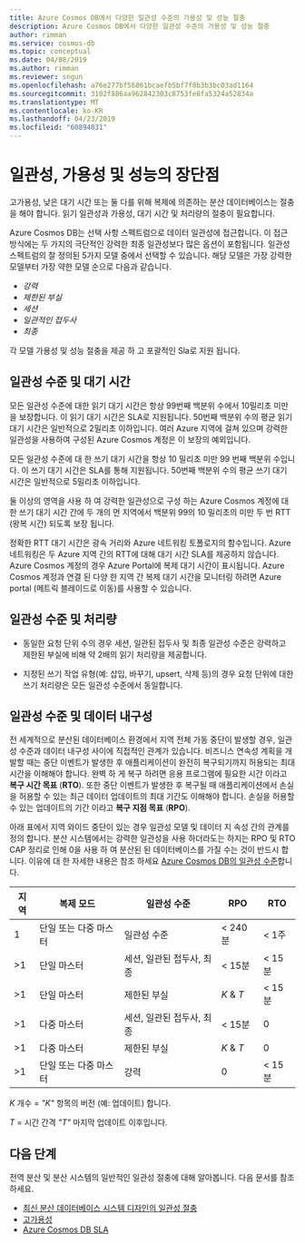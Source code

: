 ```yaml
---
title: Azure Cosmos DB에서 다양한 일관성 수준의 가용성 및 성능 절충
description: Azure Cosmos DB에서 다양한 일관성 수준의 가용성 및 성능 절충
author: rimman
ms.service: cosmos-db
ms.topic: conceptual
ms.date: 04/08/2019
ms.author: rimman
ms.reviewer: sngun
ms.openlocfilehash: a76e277bf56861bcaefb5bf7f8b3b3bc03ad1164
ms.sourcegitcommit: 3102f886aa962842303c8753fe8fa5324a52834a
ms.translationtype: MT
ms.contentlocale: ko-KR
ms.lasthandoff: 04/23/2019
ms.locfileid: "60894031"
---
```

# <a name="consistency-availability-and-performance-tradeoffs"></a>일관성, 가용성 및 성능의 장단점 

고가용성, 낮은 대기 시간 또는 둘 다를 위해 복제에 의존하는 분산 데이터베이스는 절충을 해야 합니다. 읽기 일관성과 가용성, 대기 시간 및 처리량의 절충이 필요합니다.

Azure Cosmos DB는 선택 사항 스펙트럼으로 데이터 일관성에 접근합니다. 이 접근 방식에는 두 가지의 극단적인 강력한 최종 일관성보다 많은 옵션이 포함됩니다. 일관성 스펙트럼의 잘 정의된 5가지 모델 중에서 선택할 수 있습니다. 해당 모델은 가장 강력한 모델부터 가장 약한 모델 순으로 다음과 같습니다.

- *강력*
- *제한된 부실*
- *세션*
- *일관적인 접두사*
- *최종*

각 모델 가용성 및 성능 절충을 제공 하 고 포괄적인 Sla로 지원 됩니다.

## <a name="consistency-levels-and-latency"></a>일관성 수준 및 대기 시간

모든 일관성 수준에 대한 읽기 대기 시간은 항상 99번째 백분위 수에서 10밀리초 미만을 보장합니다. 이 읽기 대기 시간은 SLA로 지원됩니다. 50번째 백분위 수의 평균 읽기 대기 시간은 일반적으로 2밀리초 이하입니다. 여러 Azure 지역에 걸쳐 있으며 강력한 일관성을 사용하여 구성된 Azure Cosmos 계정은 이 보장의 예외입니다.

모든 일관성 수준에 대 한 쓰기 대기 시간을 항상 10 밀리초 미만 99 번째 백분위 수입니다. 이 쓰기 대기 시간은 SLA를 통해 지원됩니다. 50번째 백분위 수의 평균 쓰기 대기 시간은 일반적으로 5밀리초 이하입니다.

둘 이상의 영역을 사용 하 여 강력한 일관성으로 구성 하는 Azure Cosmos 계정에 대 한 쓰기 대기 시간 간에 두 개의 먼 지역에서 백분위 99의 10 밀리초의 미만 두 번 RTT (왕복 시간) 되도록 보장 됩니다.

정확한 RTT 대기 시간은 광속 거리와 Azure 네트워킹 토폴로지의 함수입니다. Azure 네트워킹은 두 Azure 지역 간의 RTT에 대해 대기 시간 SLA를 제공하지 않습니다. Azure Cosmos 계정의 경우 Azure Portal에 복제 대기 시간이 표시됩니다. Azure Cosmos 계정과 연결 된 다양 한 지역 간 복제 대기 시간을 모니터링 하려면 Azure portal (메트릭 블레이드로 이동)를 사용할 수 있습니다.

## <a name="consistency-levels-and-throughput"></a>일관성 수준 및 처리량

- 동일한 요청 단위 수의 경우 세션, 일관된 접두사 및 최종 일관성 수준은 강력하고 제한된 부실에 비해 약 2배의 읽기 처리량을 제공합니다.

- 지정된 쓰기 작업 유형(예: 삽입, 바꾸기, upsert, 삭제 등)의 경우 요청 단위에 대한 쓰기 처리량은 모든 일관성 수준에서 동일합니다.

## <a id="rto"></a>일관성 수준 및 데이터 내구성

전 세계적으로 분산된 데이터베이스 환경에서 지역 전체 가동 중단이 발생할 경우, 일관성 수준과 데이터 내구성 사이에 직접적인 관계가 있습니다. 비즈니스 연속성 계획을 개발할 때는 중단 이벤트가 발생한 후 애플리케이션이 완전히 복구되기까지 허용되는 최대 시간을 이해해야 합니다. 완벽 하 게 복구 하려면 응용 프로그램에 필요한 시간 이라고 **복구 시간 목표** (**RTO**). 또한 중단 이벤트가 발생한 후 복구될 때 애플리케이션에서 손실을 허용할 수 있는 최근 데이터 업데이트의 최대 기간도 이해해야 합니다. 손실을 허용할 수 있는 업데이트의 기간 이라고 **복구 지점 목표** (**RPO**).

아래 표에서 지역 와이드 중단이 있는 경우 일관성 모델 및 데이터 지 속성 간의 관계를 정의 합니다. 분산 시스템에서는 강력한 일관성을 사용 하더라도는 하지는 RPO 및 RTO CAP 정리로 인해 0을 사용 하 여 분산된 된 데이터베이스를 가질 수는 것이 반드시 합니다. 이유에 대 한 자세한 내용은 참조 하세요 [Azure Cosmos DB의 일관성 수준](consistency-levels.md)합니다.

|**지역**|**복제 모드**|**일관성 수준**|**RPO**|**RTO**|
|---------|---------|---------|---------|---------|
|1|단일 또는 다중 마스터|일관성 수준|< 240분|< 1주|
|>1|단일 마스터|세션, 일관된 접두사, 최종|< 15분|< 15분|
|>1|단일 마스터|제한된 부실|*K* & *T*|< 15분|
|>1|다중 마스터|세션, 일관된 접두사, 최종|< 15분|0|
|>1|다중 마스터|제한된 부실|*K* & *T*|0|
|>1|단일 또는 다중 마스터|강력|0|< 15분|

*K* 개수 = *"K"* 항목의 버전 (예: 업데이트) 합니다.

*T* = 시간 간격 *"T"* 마지막 업데이트 이후입니다.

## <a name="next-steps"></a>다음 단계

전역 분산 및 분산 시스템의 일반적인 일관성 절충에 대해 알아봅니다. 다음 문서를 참조하세요.

- [최신 분산 데이터베이스 시스템 디자인의 일관성 절충](https://www.computer.org/csdl/magazine/co/2012/02/mco2012020037/13rRUxjyX7k)
- [고가용성](high-availability.md)
- [Azure Cosmos DB SLA](https://azure.microsoft.com/support/legal/sla/cosmos-db/v1_2/)
